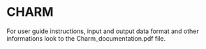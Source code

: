 # CHARM
For user guide instructions, input and output data format and other informations look to the Charm_documentation.pdf file.
